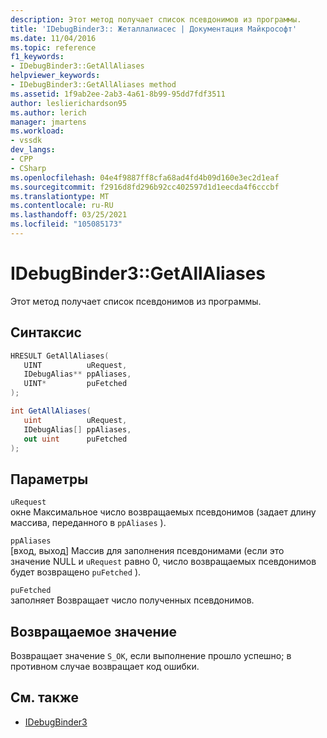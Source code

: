```yaml
---
description: Этот метод получает список псевдонимов из программы.
title: 'IDebugBinder3:: Жеталлалиасес | Документация Майкрософт'
ms.date: 11/04/2016
ms.topic: reference
f1_keywords:
- IDebugBinder3::GetAllAliases
helpviewer_keywords:
- IDebugBinder3::GetAllAliases method
ms.assetid: 1f9ab2ee-2ab3-4a61-8b99-95dd7fdf3511
author: leslierichardson95
ms.author: lerich
manager: jmartens
ms.workload:
- vssdk
dev_langs:
- CPP
- CSharp
ms.openlocfilehash: 04e4f9887ff8cfa68ad4fd4b09d160e3ec2d1eaf
ms.sourcegitcommit: f2916d8fd296b92cc402597d1d1eecda4f6cccbf
ms.translationtype: MT
ms.contentlocale: ru-RU
ms.lasthandoff: 03/25/2021
ms.locfileid: "105085173"
---
```

# <a name="idebugbinder3getallaliases"></a>IDebugBinder3::GetAllAliases
Этот метод получает список псевдонимов из программы.

## <a name="syntax"></a>Синтаксис

```cpp
HRESULT GetAllAliases(
   UINT          uRequest,
   IDebugAlias** ppAliases,
   UINT*         puFetched
);
```

```csharp
int GetAllAliases(
   uint          uRequest,
   IDebugAlias[] ppAliases,
   out uint      puFetched
);
```

## <a name="parameters"></a>Параметры
`uRequest`\
окне Максимальное число возвращаемых псевдонимов (задает длину массива, переданного в `ppAliases` ).

`ppAliases`\
[вход, выход] Массив для заполнения псевдонимами (если это значение NULL и `uRequest` равно 0, число возвращаемых псевдонимов будет возвращено `puFetched` ).

`puFetched`\
заполняет Возвращает число полученных псевдонимов.

## <a name="return-value"></a>Возвращаемое значение
 Возвращает значение `S_OK`, если выполнение прошло успешно; в противном случае возвращает код ошибки.

## <a name="see-also"></a>См. также
- [IDebugBinder3](../../../extensibility/debugger/reference/idebugbinder3.md)
